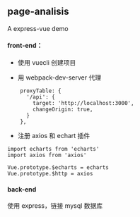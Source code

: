 ## page-analisis
A express-vue demo

#### front-end：
- 使用 vuecli 创建项目

- 用 webpack-dev-server 代理
```
    proxyTable: {
      '/api': {
        target: 'http://localhost:3000',
        changeOrigin: true,
      }
    },
```
- 注册 axios 和 echart 插件
```
import echarts from 'echarts'
import axios from 'axios'

Vue.prototype.$echarts = echarts
Vue.prototype.$http = axios
```

#### back-end
使用 express，链接 mysql 数据库


